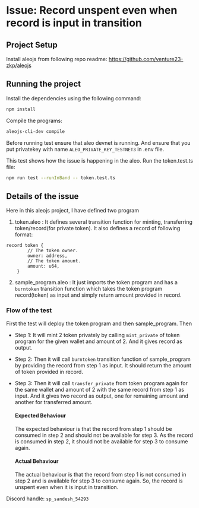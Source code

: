 # Issue: Record unspent even when record is input in transition

## Project Setup

Install aleojs from following repo readme:
https://github.com/venture23-zkp/aleojs

## Running the project

Install the dependencies using the following command:

```bash
npm install
```

Compile the programs:

```bash
aleojs-cli-dev compile
```

Before running test ensure that aleo devnet is running. And ensure that you put privatekey with name `ALEO_PRIVATE_KEY_TESTNET3` in .env file.

This test shows how the issue is happening in the aleo.
Run the token.test.ts file:

```bash
npm run test --runInBand -- token.test.ts
```

## Details of the issue

Here in this aleojs project, I have defined two program

1. token.aleo : It defines several transition function for minting, transferring token/record(for private token).
   It also defines a record of following format:

```
record token {
        // The token owner.
        owner: address,
        // The token amount.
        amount: u64,
    }
```

2. sample_program.aleo : It just imports the token program and has a `burntoken` transition function which takes the token program record(token) as input and simply return amount provided in record.

### Flow of the test

First the test will deploy the token program and then sample_program. Then

- Step 1: It will mint 2 token privately by calling `mint_private` of token program for the given wallet and amount of 2. And it gives record as output.
- Step 2: Then it will call `burntoken` transition function of sample_program by providing the record from step 1 as input. It should return the amount of token provided in record.
- Step 3: Then it will call `transfer_private` from token program again for the same wallet and amount of 2 with the same record from step 1 as input. And it gives two record as output, one for remaining amount and another for transferred amount.

  #### Expected Behaviour

  The expected behaviour is that the record from step 1 should be consumed in step 2 and should not be available for step 3. As the record is consumed in step 2, it should not be available for step 3 to consume again.

  #### Actual Behaviour

  The actual behaviour is that the record from step 1 is not consumed in step 2 and is available for step 3 to consume again. So, the record is unspent even when it is input in transition.


Discord handle: ```sp_sandesh_54293```

